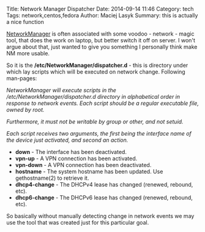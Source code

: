 Title: Network Manager Dispatcher
Date: 2014-09-14 11:46
Category: tech
Tags: network,centos,fedora
Author: Maciej Lasyk
Summary: this is actually a nice function

[NetworkManager](https://en.wikipedia.org/wiki/NetworkManager) is often 
associated with some voodoo - network - magic tool, that does the work on 
laptop, but better switch it off on server. I won't argue about that, just 
wanted to give you something I personally think make NM more usable.

So it is the **/etc/NetworkManager/dispatcher.d** - this is directory under
which lay scripts which will be executed on network change. Following
man-pages:

*NetworkManager will execute scripts in the /etc/NetworkManager/dispatcher.d 
directory in alphabetical order in response to network events. Each script 
should be a regular executable file, owned by root.*

*Furthermore, it must not be writable by group or other, and not setuid.*

*Each script receives two arguments, the first being the interface name of
the device just activated, and second an action.*

- **down** - The interface has been deactivated.
- **vpn-up** - A VPN connection has been activated.
- **vpn-down** - A VPN connection has been deactivated.
- **hostname** - The system hostname has been updated. Use gethostname(2) to
  retrieve it.
- **dhcp4-change** - The DHCPv4 lease has changed (renewed, rebound, etc).
- **dhcp6-change** - The DHCPv6 lease has changed (renewed, rebound, etc).

So basically without manually detecting change in network events we may use the
tool that was created just for this particular goal.

